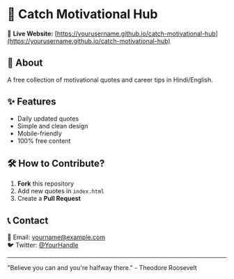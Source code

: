 # 🌟 Catch Motivational Hub

🔗 **Live Website:** [https://yourusername.github.io/catch-motivational-hub](https://yourusername.github.io/catch-motivational-hub)

## 📌 About
A free collection of motivational quotes and career tips in Hindi/English.

## ✨ Features
- Daily updated quotes
- Simple and clean design
- Mobile-friendly
- 100% free content

## 🛠️ How to Contribute?
1. **Fork** this repository
2. Add new quotes in `index.html`
3. Create a **Pull Request**

## 📞 Contact
📧 Email: yourname@example.com  
🐦 Twitter: [@YourHandle](https://twitter.com/YourHandle)

---

"Believe you can and you're halfway there." - Theodore Roosevelt
